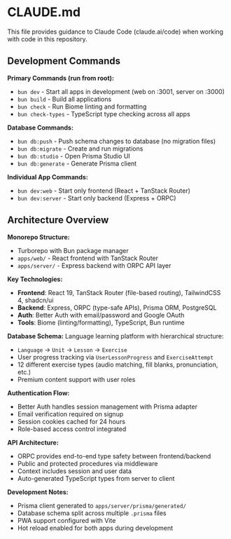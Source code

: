 # CLAUDE.md

This file provides guidance to Claude Code (claude.ai/code) when working with code in this repository.

## Development Commands

**Primary Commands (run from root):**
- `bun dev` - Start all apps in development (web on :3001, server on :3000)
- `bun build` - Build all applications
- `bun check` - Run Biome linting and formatting
- `bun check-types` - TypeScript type checking across all apps

**Database Commands:**
- `bun db:push` - Push schema changes to database (no migration files)
- `bun db:migrate` - Create and run migrations
- `bun db:studio` - Open Prisma Studio UI
- `bun db:generate` - Generate Prisma client

**Individual App Commands:**
- `bun dev:web` - Start only frontend (React + TanStack Router)
- `bun dev:server` - Start only backend (Express + ORPC)

## Architecture Overview

**Monorepo Structure:**
- Turborepo with Bun package manager
- `apps/web/` - React frontend with TanStack Router
- `apps/server/` - Express backend with ORPC API layer

**Key Technologies:**
- **Frontend**: React 19, TanStack Router (file-based routing), TailwindCSS 4, shadcn/ui
- **Backend**: Express, ORPC (type-safe APIs), Prisma ORM, PostgreSQL
- **Auth**: Better Auth with email/password and Google OAuth
- **Tools**: Biome (linting/formatting), TypeScript, Bun runtime

**Database Schema:**
Language learning platform with hierarchical structure:
- `Language` → `Unit` → `Lesson` → `Exercise`
- User progress tracking via `UserLessonProgress` and `ExerciseAttempt`
- 12 different exercise types (audio matching, fill blanks, pronunciation, etc.)
- Premium content support with user roles

**Authentication Flow:**
- Better Auth handles session management with Prisma adapter
- Email verification required on signup
- Session cookies cached for 24 hours
- Role-based access control integrated

**API Architecture:**
- ORPC provides end-to-end type safety between frontend/backend
- Public and protected procedures via middleware
- Context includes session and user data
- Auto-generated TypeScript types from server to client

**Development Notes:**
- Prisma client generated to `apps/server/prisma/generated/`
- Database schema split across multiple `.prisma` files
- PWA support configured with Vite
- Hot reload enabled for both apps during development